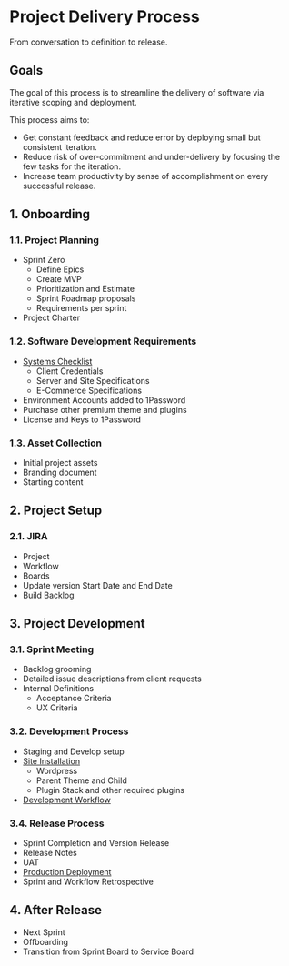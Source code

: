 # Project Delivery Process

From conversation to definition to release.



## Goals

The goal of this process is to streamline the delivery of software via iterative scoping and deployment.

This process aims to:
- Get constant feedback and reduce error by deploying small but consistent iteration.
- Reduce risk of over-commitment and under-delivery by focusing the few tasks for the iteration.
- Increase team productivity by sense of accomplishment on every successful release.




## 1. Onboarding 

### 1.1. Project Planning

- Sprint Zero
  - Define Epics
  - Create MVP
  - Prioritization and Estimate
  - Sprint Roadmap proposals
  - Requirements per sprint
- Project Charter

### 1.2.  Software Development Requirements

- [Systems Checklist](https://github.com/radapdal/process/blob/master/SystemsChecklist.xlsx)
  - Client Credentials
  - Server and Site Specifications
  - E-Commerce Specifications
- Environment Accounts added to 1Password  
- Purchase other premium theme and plugins
- License and Keys to 1Password

### 1.3. Asset Collection

- Initial project assets
- Branding document
- Starting content



## 2. Project Setup

### 2.1. JIRA
- Project
- Workflow
- Boards
- Update version Start Date and End Date
- Build Backlog




## 3. Project Development

### 3.1. Sprint Meeting

- Backlog grooming
- Detailed issue descriptions from client requests
- Internal Definitions 
  - Acceptance Criteria
  - UX Criteria

### 3.2. Development Process

- Staging and Develop setup
- [Site Installation](https://github.com/radapdal/process/blob/master/siteinstallationprocedures.md)
  - Wordpress
  - Parent Theme and Child
  - Plugin Stack and other required plugins
- [Development Workflow](https://github.com/radapdal/process/blob/master/webdevelopmentworkflow.md)

### 3.4. Release Process

- Sprint Completion and Version Release
- Release Notes 
- UAT
- [Production Deployment](https://github.com/radapdal/process/blob/master/deploymentprocedures.md) 
- Sprint and Workflow Retrospective




## 4. After Release

- Next Sprint
- Offboarding
- Transition from Sprint Board to Service Board
